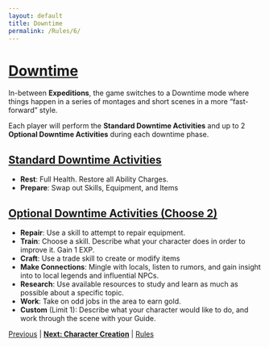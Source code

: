 ```yaml
---
layout: default
title: Downtime
permalink: /Rules/6/
---
```

# [Downtime](#downtime)
In-between **Expeditions**, the game switches to a Downtime mode where things happen in a series of montages and short scenes in a more “fast-forward” style.

Each player will perform the **Standard Downtime Activities** and up to 2 **Optional Downtime Activities** during each downtime phase.

## [Standard Downtime Activities](#standard-downtime-activities)
- **Rest**: Full Health. Restore all Ability Charges.
- **Prepare**: Swap out Skills, Equipment, and Items

## [Optional Downtime Activities (Choose 2)](#optional-downtime-activities)
- **Repair**: Use a skill to attempt to repair equipment.
- **Train**: Choose a skill. Describe what your character does in order to improve it. Gain 1 EXP.
- **Craft**: Use a trade skill to create or modify items
- **Make Connections**: Mingle with locals, listen to rumors, and gain insight into to local legends and influential NPCs.
- **Research**: Use available resources to study and learn as much as possible about a specific topic.
- **Work**: Take on odd jobs in the area to earn gold.
- **Custom** (Limit 1): Describe what your character would like to do, and work through the scene with your Guide. 

[Previous]({{site.baseurl}}/Rules/5/#combat) | **[Next: Character Creation]({{site.baseurl}}/Rules/7/)** | [Rules]({{site.baseurl}}/Rules/Index/#rules)
